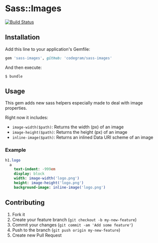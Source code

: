 # Sass::Images
[![Build Status](https://travis-ci.org/codegram/sass-images.png?branch=master)](https://travis-ci.org/codegram/sass-images)

## Installation

Add this line to your application's Gemfile:

```Ruby
gem 'sass-images', github: 'codegram/sass-images'
```

And then execute:

    $ bundle

## Usage

This gem adds new sass helpers especially made to deal with image properties.

Right now it includes:

* `image-width($path)`: Returns the width (px) of an image
* `image-height($path)`: Returns the height (px) of an image
* `inline-image($path)`: Returns an inlined Data URI scheme of an image

### Example

```sass
h1.logo
  a
    text-indent: -999em
    display: block
    width: image-width('logo.png')
    height: image-height('logo.png')
    background-image: inline-image('logo.png')
```

## Contributing

1. Fork it
2. Create your feature branch (`git checkout -b my-new-feature`)
3. Commit your changes (`git commit -am 'Add some feature'`)
4. Push to the branch (`git push origin my-new-feature`)
5. Create new Pull Request

